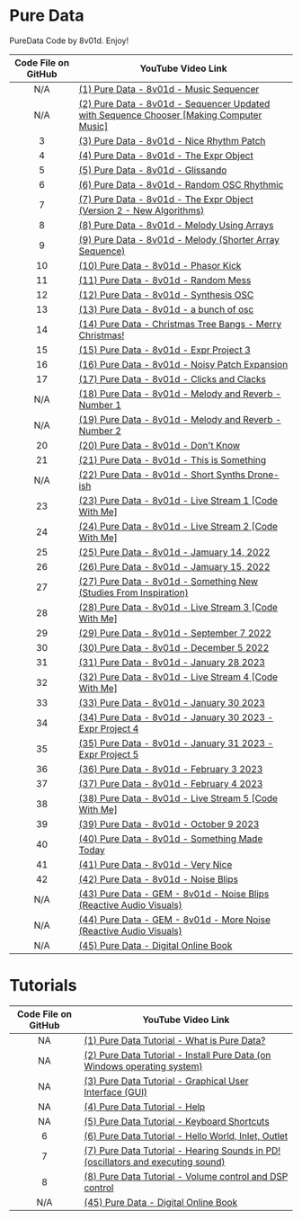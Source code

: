 # Pure Data
PureData Code by 8v01d. Enjoy!

| Code File on GitHub | YouTube Video Link | 
| :---: | ------------- | 
| N/A | [(1) Pure Data - 8v01d - Music Sequencer](https://www.youtube.com/watch?v=VgCXpIlOgHI) |
| N/A | [(2) Pure Data - 8v01d - Sequencer Updated with Sequence Chooser [Making Computer Music]](https://www.youtube.com/watch?v=S3nMGajw6Yw) |
| 3 | [(3) Pure Data - 8v01d - Nice Rhythm Patch](https://youtube.com/watch?v=InDr7edi9K4) |
| 4 | [(4) Pure Data - 8v01d - The Expr Object](https://youtube.com/watch?v=zbC9uR4y4wM) |
| 5 | [(5) Pure Data - 8v01d - Glissando](https://youtube.com/watch?v=9QunavVTiRA) |
| 6 | [(6) Pure Data - 8v01d - Random OSC Rhythmic](https://youtube.com/watch?v=_DjpCwZhVrM) |
| 7 | [(7) Pure Data - 8v01d - The Expr Object (Version 2 - New Algorithms)](https://youtube.com/watch?v=loUK7wMdCVk) |
| 8 | [(8) Pure Data - 8v01d - Melody Using Arrays](https://youtube.com/watch?v=SOGrdJHETo8) |
| 9 | [(9) Pure Data - 8v01d - Melody (Shorter Array Sequence)](https://youtube.com/watch?v=FVBpPDrHPm0) |
| 10 | [(10) Pure Data - 8v01d - Phasor Kick ](https://youtube.com/watch?v=Jo-XCugs_Xo) |
| 11 | [(11) Pure Data - 8v01d - Random Mess](https://youtube.com/watch?v=wQvmACE4zgM) |
| 12 | [(12) Pure Data - 8v01d - Synthesis OSC](https://youtube.com/watch?v=CgS7p9D6Frk) |
| 13 | [(13) Pure Data - 8v01d - a bunch of osc](https://youtube.com/watch?v=_NAPA0pPta4) |
| 14 | [(14) Pure Data - Christmas Tree Bangs - Merry Christmas!](https://youtube.com/watch?v=9Jrr8LXIB1o) |
| 15 | [(15) Pure Data - 8v01d - Expr Project 3](https://youtube.com/watch?v=eCDMRp8BiCg) |
| 16 | [(16) Pure Data - 8v01d - Noisy Patch Expansion](https://youtube.com/watch?v=TRlGRhc7KF0) |
| 17 | [(17) Pure Data - 8v01d - Clicks and Clacks](https://youtube.com/watch?v=U6TCU1RHRP4) |
| N/A | [(18) Pure Data - 8v01d - Melody and Reverb - Number 1](https://www.youtube.com/watch?v=IOItercTUP8) |
| N/A | [(19) Pure Data - 8v01d - Melody and Reverb - Number 2](https://www.youtube.com/watch?v=EzV8EqK41MI) |
| 20 | [(20) Pure Data - 8v01d - Don't Know](https://youtube.com/watch?v=orjTvxqgwG4) |
| 21 | [(21) Pure Data - 8v01d - This is Something](https://youtube.com/watch?v=pKAV1NyAMpU) |
| N/A | [(22) Pure Data - 8v01d - Short Synths Drone-ish](https://www.youtube.com/watch?v=12pa_rnquxM) |
| 23 | [(23) Pure Data - 8v01d - Live Stream 1 [Code With Me]](https://youtube.com/watch?v=xXtbraVAzcY) |
| 24 | [(24) Pure Data - 8v01d - Live Stream 2 [Code With Me]](https://youtube.com/watch?v=qZlHmGqM02g) |
| 25 | [(25) Pure Data - 8v01d - Jamuary 14, 2022](https://youtube.com/watch?v=VUbmmApqWpI) |
| 26 | [(26) Pure Data - 8v01d - Jamuary 15, 2022](https://youtube.com/watch?v=GctEj84GWM8) |
| 27 | [(27) Pure Data - 8v01d - Something New (Studies From Inspiration)](https://youtube.com/watch?v=RuXD6mpNctU) |
| 28 | [(28) Pure Data - 8v01d - Live Stream 3 [Code With Me]](https://youtube.com/watch?v=j3A9bZVRNqc) |
| 29 | [(29) Pure Data - 8v01d - September 7 2022](https://youtube.com/watch?v=zHoUWPtE8fg) |
| 30 | [(30) Pure Data - 8v01d - December 5 2022](https://youtube.com/watch?v=lhhsskULjZQ) |
| 31 | [(31) Pure Data - 8v01d - January 28 2023](https://youtube.com/watch?v=DmM1RkP09n8) |
| 32 | [(32) Pure Data - 8v01d - Live Stream 4 [Code With Me]](https://youtube.com/watch?v=RuSbGiTzCYs) |
| 33 | [(33) Pure Data - 8v01d - January 30 2023](https://youtube.com/watch?v=Us41b2ekGrs) |
| 34 | [(34) Pure Data - 8v01d - January 30 2023 - Expr Project 4](https://youtube.com/watch?v=HwcieEh4dtU) |
| 35 | [(35) Pure Data - 8v01d - January 31 2023 - Expr Project 5](https://youtube.com/watch?v=hly4agqz9Qo) |
| 36 | [(36) Pure Data - 8v01d - February 3 2023](https://youtube.com/watch?v=VC0FzBMFFlw) | 
| 37 | [(37) Pure Data - 8v01d - February 4 2023](https://youtube.com/watch?v=gtrea0FCBj8) |
| 38 | [(38) Pure Data - 8v01d - Live Stream 5 [Code With Me]](https://youtube.com/watch?v=HzVhm-hshUc) |
| 39 | [(39) Pure Data - 8v01d - October 9 2023](https://youtube.com/watch?v=AwJMnZ2tgCM) |
| 40 | [(40) Pure Data - 8v01d - Something Made Today](https://youtube.com/watch?v=Xg2boeXlCQA) |
| 41 | [(41) Pure Data - 8v01d - Very Nice](https://youtube.com/watch?v=RQR0Lj-P4v4) |
| 42 | [(42) Pure Data - 8v01d - Noise Blips](https://youtube.com/watch?v=ZdiaQQAbp2s) |
| N/A | [(43) Pure Data - GEM - 8v01d - Noise Blips (Reactive Audio Visuals)](https://www.youtube.com/watch?v=Cyr1woXHUUk) |
| N/A | [(44) Pure Data - GEM - 8v01d - More Noise (Reactive Audio Visuals)](https://www.youtube.com/watch?v=O5ZESonGIsU) |
| N/A | [(45) Pure Data - Digital Online Book](https://www.youtube.com/watch?v=EISz4a5M3d0) |

# Tutorials
| Code File on GitHub | YouTube Video Link |
| :---: | ------------- | 
| NA | [(1) Pure Data Tutorial - What is Pure Data?](https://youtube.com/watch?v=09zRzvwilK0 ) |
| NA | [(2) Pure Data Tutorial - Install Pure Data (on Windows operating system)](https://youtube.com/watch?v=r-cc_btcE4U) |
| NA | [(3) Pure Data Tutorial - Graphical User Interface (GUI)](https://youtube.com/watch?v=mwCudDnIxRM) |
| NA | [(4) Pure Data Tutorial - Help](https://youtube.com/watch?v=kwc6-1Ho9xI) |
| NA | [(5) Pure Data Tutorial - Keyboard Shortcuts](https://youtube.com/watch?v=vwgOcF6GneA) |
| 6 | [(6) Pure Data Tutorial - Hello World, Inlet, Outlet](https://youtube.com/watch?v=7qpkC_8tQJw) |
| 7 | [(7) Pure Data Tutorial - Hearing Sounds in PD! (oscillators and executing sound)](https://youtube.com/watch?v=_3-cGhbgc5E) |
| 8 | [(8) Pure Data Tutorial - Volume control and DSP control](https://youtube.com/watch?v=ULCt5nOIFAM) |
| N/A | [(45) Pure Data - Digital Online Book](https://www.youtube.com/watch?v=EISz4a5M3d0) |
